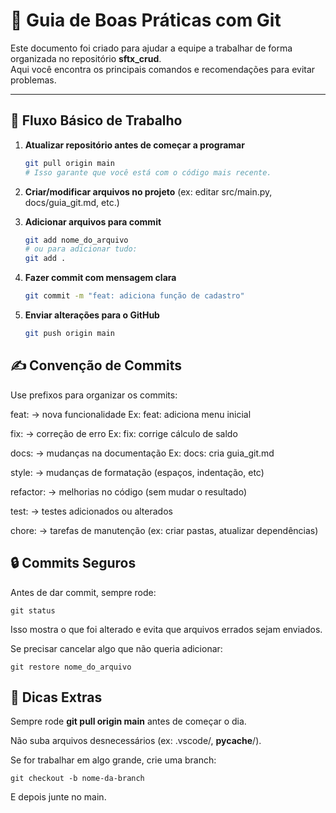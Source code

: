 # 📘 Guia de Boas Práticas com Git

Este documento foi criado para ajudar a equipe a trabalhar de forma organizada no repositório **sftx_crud**.  
Aqui você encontra os principais comandos e recomendações para evitar problemas.

---

## 🚀 Fluxo Básico de Trabalho

1. **Atualizar repositório antes de começar a programar**
   ```bash
   git pull origin main
   # Isso garante que você está com o código mais recente.

2. **Criar/modificar arquivos no projeto**
    (ex: editar src/main.py, docs/guia_git.md, etc.)

3. **Adicionar arquivos para commit**
    ```bash
    git add nome_do_arquivo
    # ou para adicionar tudo:
    git add .

4. **Fazer commit com mensagem clara**
    ```bash
    git commit -m "feat: adiciona função de cadastro"


5. **Enviar alterações para o GitHub**
    ```bash
    git push origin main

## ✍️ Convenção de Commits

Use prefixos para organizar os commits:

feat: → nova funcionalidade
Ex: feat: adiciona menu inicial

fix: → correção de erro
Ex: fix: corrige cálculo de saldo

docs: → mudanças na documentação
Ex: docs: cria guia_git.md

style: → mudanças de formatação (espaços, indentação, etc)

refactor: → melhorias no código (sem mudar o resultado)

test: → testes adicionados ou alterados

chore: → tarefas de manutenção (ex: criar pastas, atualizar dependências)

## 🔒 Commits Seguros

Antes de dar commit, sempre rode:

    git status


Isso mostra o que foi alterado e evita que arquivos errados sejam enviados.

Se precisar cancelar algo que não queria adicionar:

    git restore nome_do_arquivo

## 🌱 Dicas Extras

Sempre rode **git pull origin main** antes de começar o dia.

Não suba arquivos desnecessários (ex: .vscode/, __pycache__/).

Se for trabalhar em algo grande, crie uma branch:

    git checkout -b nome-da-branch

E depois junte no main.